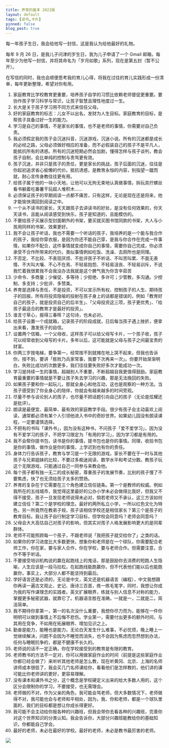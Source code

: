 ```yaml
---
title: 养育的基本 2022版
layout: default
tags: [读书,卡片]
pinned: false
blog_post: true
---
```



每一年孩子生日，我会给他写一封信，这是我认为给他最好的礼物。

每年 9 月 26 日，是我儿子问津的岁生日，我为儿子申请了一个 Gmail 邮箱，每年至少为他写一封信，并将其命名为「岁月如歌」系列，现在是第五封（暂不公开）。

在写信的同时，我也会顺便思考我的育儿心得，将我在过往的育儿实践形成一份清单，每年更新整理，希望对你有用。

1. 家庭教育比学校教育更重要，培养孩子自学的习惯比依赖老师督促更重要。要协作孩子学习科学与常识，让孩子智慧且理性地度过一生。
2. 长大是关于孩子学习用不同方式来信任父母。
3. 好的家庭教育的标志：儿女不以出名，发财为人生目标。家庭教育的目标，是帮孩子具备过好一生的能力。
4. 学习是自己的事情，不是家长的事情，也不是老师的事情，你需要对自己负责。
5. 我必须假定我的孩子会沉迷抖音，沉迷游戏，沉迷小说。所有的沉迷都是成长的必经之路，父母必须做好相应的准备，而不必假装自己的孩子不是平凡人，能抵抗所有的诱惑。所有的沉迷短期必然会加剧，懂得怎样与孩子谈判，教会孩子自制，会比单纯的控制与责骂更有效。
6. 孩子沉迷，并非只是孩子的责任，更是家长的挑战，孩子后面的沉迷，往往是你起初追求省心偷懒的代价。抵抗诱惑，是教育永恒的内容，别指望一蹴而就，耐心言传身教往往更有用。
7. 给孩子属于他的一块小天地，让他可以无拘无束地认真做事情，拆玩具拧螺丝看书躺着吃番薯干玩超人堆积木……
8. 必须保证孩子的早期阅读一点都不痛苦，只有这样，无论是现在还是将来，他才能愉快滴回到阅读之中。
9. 一个从不读书的家长，天天跟孩子去讲读书的好处，是没有任何效果的，你天天读书，且能从阅读感受到快乐，孩子是知道的，且能模仿的。
10. 不要给孩子买展示型封面朝外的书架，要买就买图书馆同款的书架，大人与小孩用同样的书架，效果更好。
11. 我不会让孩子听话，我也不需要一个听话的孩子，我培养的是一个能与我合作的孩子，我给你穿衣服，是因为你还不能自己穿，是我与你合作在完成一件事情，如果你不配合，这件事情就变成你自己的事情，需要你自己完成，你必须承受不合作所带来的代价。类似事情例如吃饭、洗澡、去厕所也是同理。
12. 不否定、不比较、不表现厌烦、不批评孩子不听话、不叫苦叫累、不面无表情、不大叫大嚷、不心不在焉、不轻易抱怨、不轻易沮丧、不轻易训斥，不说我忙着我很累我不会我没办法我就是这个脾气我为你含辛茹苦
13. 少命令、多商量；少催促、多等待；少拒绝、多许可；少管教，多沟通。少控制、多支持；少批评、多赞美。
14. 养育是选择与责任，不是投资，不可以宣示所有权、控制孩子的人生、期待孩子的回报，所有将投资隐喻的投射在孩子身上的话都是错误的，例如「教育好自己的孩子，就是投资自己的后半生」、「父母投资这三项，孩子更优秀」、「给孩子最适合的教育才是最好的投资」。
15. 谁言寸草心，报得三春晖？这句诗，也未必对。
16. 给孩子设置一个成就箱，记录孩子的阶段成就，日后每当孩子遇上挫折，便拿出来看，激发孩子的自信。
17. 设置两个信箱，一个父母收，这样孩子可以给父母写卡片，一个孩子收，孩子可以经常收到父母写的卡片。多年以后，这可能就是父母与孩子之间最宝贵的财富。
18. 你两三岁按电梯，要争第一，经常按不到就摊在地上哭不起来，但我也告诉你，按不到，要讲「胜败乃兵家常事，我要下次再来一次」。你要开始渐渐明白，失败比成功的次数更多，我们往往要失败好多次才能成功一次。
19. 学习是持续一生的事情，超越别人不重要，不断超越自我更值得鼓励。家庭教育最重要的事情就是不要让孩子失去学习的兴趣，那是无法挽回的失败。
20. 如果孩子要和你一起玩儿，那就全身心和他互动，这也是观察的一种方法。当孩子感受到了你全身心的陪伴，你就会有越来越多的时间旁观。
21. 尽量不参与谈论别人的孩子，也尽量不把话题引向自己的孩子（无论是炫耀还是批评）。
22. 朗读是最便宜、最简单、最有效的家庭教学手段。很少有孩子会主动喜欢上阅读，通常都必须有某个人引领他进入书中的奇妙世界。如果幼儿园没有朗读课程，一定要谨慎选择。
23. 不把有的书叫「课外书」，因为没有这种书，不问孩子「爱不爱学习」，因为没有不爱学习的孩子，不把学习限定为「有用的学习」，因为学习都是有用的。
24. 我不会帮你提书包，读书是你的事情，提书包也是你的事情。同理，收拾书包是你的事情，做作业是你的事情，上学迟到也有你的责任。
25. 身体力行告诉孩子，教育与学习是一个无限的游戏，家长不要在于一时与其他孩子与兄弟姐妹的比较，不要过多痴迷阅读、数学水平和考试分数。教孩子玩这个无限游戏，只能通过自己一同参与来教会他。
26. 每个孩子都有独一无二的成长秘密，尊重孩子的发展节奏，比别的孩子慢了不要焦虑，快了也无须给孩子太多的赞扬。
27. 养育的复杂在于它需要在三个角色建立信任链条。第一个是教师的权威。例如我所在的五线城市，我觉得这里最好的公办小学未必会做得比我好，但我又不得不接受，孩子一旦发现老师说得未必对，倘若老师又不承认，这三方该如何建立信任？第二个是学校的理念。最好的两所私立小学，一所以红色文化为特色，另一所竟然在教弟子规，孩子该相信学校还是相信家长？第三个是孩子的教育目标。我让孩子自行制定学习目标，但学校会同意吗？老师会同意吗？
28. 父母会大大高估自己对孩子的影响，但其实对孩子人格发展影响更大的是同辈群体。
29. 老师不可能照顾每一个孩子，不跟老师说「我把孩子就交给你了」之类的话。
30. 如果你的学习进度比大多数更快，想象你和老师是在一个球队，你需要配合老师工作，你在家，要与家人合作，你在学校，要与老师合作。但需要注意，合作不等于听话。
31. 不要接受培训机构说的赢在起跑线上的鬼话，那是鼓励你去消费的短跑人生隐喻，人生应该是一段马拉松，在起跑线能跑赢你，但不代表他们能以后也能跑赢你，事实上，大部分人都不能坚持到最后。
32. 学好语言还是必须的，无论是中文，英文还是机器语言（编程），中文我想跟你再读一遍古文观止、史记、唐诗三百首，练一练毛笔字，同时，我想让你成为我的写作课理念的实践者。英文扩展眼界，练就与别人信息不对称的能力，掌握更多秘密武器，就靠它了。机器语言胜在准确，一就是一，二就是二，简洁简单。
33. 我不期待你拿第一，第一的名次没什么重要，我想你尽力而为，能够在一件你明明可以做到事情上不后悔不悲伤。学业第一，需要付出更多的额外时间，与其用在竞争，不如用在拓展眼界、增加见识之上。
34. 勤奋是能力，能睡也是能力，无论白天发生什么难事，不必忧烦，晚上睡上一觉继续解决，问题不会因为不睡觉而消失，也不会因为焦虑而忽然想到办法，任何与睡眠抗争的，都是不健康不长久的。
35. 老师说的话不一定正确，你在学校接受到的教育是有限的教育。
36. 老师教书的方法不一定对，你可以用做家庭作业的时间（前提是这些家庭作业你都已经会做了）来听听其他老师是怎么教，现在听黄冈、北京、上海的名师讲师成本很低了，我会买几门名师课给你，看看他们是怎样教的，他们讲的课可能比你老师讲的更好，更容易理解。
37. 没有课本和课外书之分，这个概念是学校硬定义出来的给大多数人用的，这个区分会限制你的学习，不要接受，也无需理会。
38. 老师做的不对，作为父亲的角色，我可能会骂老师，但大多数情况下，老师做得不对，我可能也会与老师和平相处，因为，我、你和老师，都是一个球队里面的，我们的目标都是想让你成长得更好。
39. 我可能不会主动给你报各种的兴趣班，但我会带你去看各种的兴趣班，完善你对这个世界知识的分类认知。我会告诉你，大部分兴趣班能教给你的基础知识，你都能自己学会。
40. 最好的老师，未必在最好的学校。最好的老师，未必是教书最厉害的老师。


![](https://mmbiz.qpic.cn/mmbiz_jpg/HRoY0QT1GiabInbQZYNH0I1xmBKQD02pOHf6LvRvGqEVLrmsZicbPE7Xme9lI2809lcw2h3wwAJnXicwseK3paUrQ/0?wx_fmt=jpeg)
